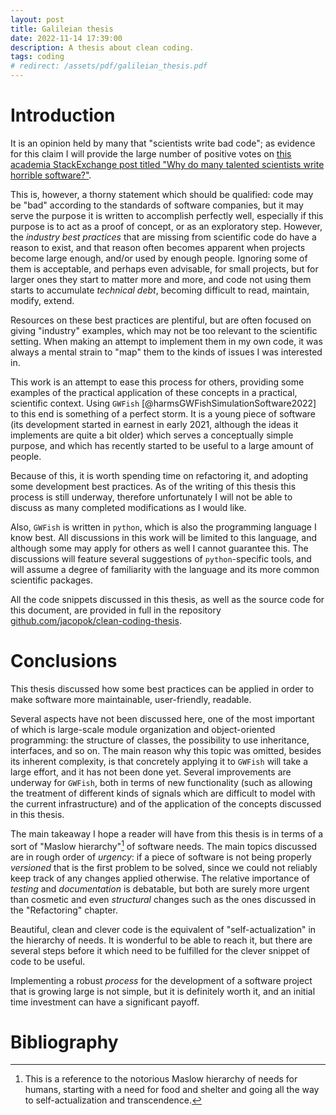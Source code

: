 ```yaml
---
layout: post
title: Galileian thesis
date: 2022-11-14 17:39:00
description: A thesis about clean coding.
tags: coding
# redirect: /assets/pdf/galileian_thesis.pdf
---
```


# Introduction

It is an opinion held by many that "scientists write bad code"; as evidence for this claim
I will provide the large number of positive votes on [this academia StackExchange post 
titled "Why do many talented scientists write horrible software?"](https://web.archive.org/web/20220810064956/http://academia.stackexchange.com:80/questions/17781/why-do-many-talented-scientists-write-horrible-software).

This is, however, a thorny statement which should be qualified: code may be "bad" 
according to the standards of software companies, but it may serve the purpose it is written
to accomplish perfectly well, especially if this purpose is to act as a proof 
of concept, or as an exploratory step.
However, the _industry best practices_ that are missing from scientific code
do have a reason to exist, and that reason often becomes apparent when projects
become large enough, and/or used by enough people.
Ignoring some of them is acceptable, and perhaps even advisable, for small projects, 
but for larger ones they start to matter more and more, and code not using 
them starts to accumulate _technical debt_, becoming difficult to read, maintain,
modify, extend.

Resources on these best practices are plentiful, but are often focused on 
giving "industry" examples, which may not be too relevant to the scientific setting.
When making an attempt to implement them in my own
code, it was always a mental strain to "map" them to the kinds of issues I was 
interested in.

This work is an attempt to ease this process for others, providing some examples
of the practical application of these concepts in a practical, scientific context.
Using `GWFish` [@harmsGWFishSimulationSoftware2022] to this end 
is something of a perfect storm.
It is a young piece of software (its development started in earnest in early 2021,
although the ideas it implements are quite a bit older)
which serves a conceptually simple purpose, and which 
has recently started to be useful to a large amount of people.

Because of this, it is worth spending time on refactoring it, 
and adopting some development best practices.
As of the writing of this thesis this process is still underway, therefore unfortunately
I will not be able to discuss as many completed modifications as I would like.

Also, `GWFish` is written in `python`, which is also the programming language I know best.
All discussions in this work will be limited to this language, and although some may
apply for others as well I cannot guarantee this.
The discussions will feature several suggestions of `python`-specific 
tools, and will assume a degree of familiarity with the language 
and its more common scientific packages.

All the code snippets discussed in this thesis, 
as well as the source code for this document, are provided in full in 
the repository [github.com/jacopok/clean-coding-thesis](https://github.com/jacopok/clean-coding-thesis).

# Conclusions

This thesis discussed how some best practices can be applied in order
to make software more maintainable, user-friendly, readable.

Several aspects have not been discussed here, one of the most important of which
is large-scale module organization and object-oriented programming:
the structure of classes, the possibility to use inheritance, interfaces, and so on.
The main reason why this topic was omitted, besides its inherent complexity,
is that concretely applying it to `GWFish` will take a large effort, and it has
not been done yet.
Several improvements are underway for `GWFish`, both in terms of new functionality 
(such as allowing the treatment of different kinds of signals which are difficult to model
with the current infrastructure) and of the application of the concepts discussed 
in this thesis.

The main takeaway I hope a reader will have from this thesis is in 
terms of a sort of "Maslow hierarchy"[^maslow] of software needs.
The main topics discussed are in rough order of _urgency_:
if a piece of software is not being properly _versioned_ that is the first problem
to be solved, since we could not reliably keep track of any changes applied otherwise.
The relative importance of _testing_ and _documentation_ is debatable,
but both are surely more urgent than cosmetic and even _structural_ changes such as the
ones discussed in the "Refactoring" chapter.

[^maslow]: This is a reference to the notorious Maslow hierarchy of needs for humans,
    starting with a need for food and shelter and going all the way to 
    self-actualization and transcendence.

Beautiful, clean and clever code is the equivalent of "self-actualization"
in the hierarchy of needs. It is wonderful to be able to reach it, 
but there are several steps before it which need to be fulfilled for the 
clever snippet of code to be useful.

Implementing a robust _process_ for the development of a software
project that is growing large is not simple, but it is definitely worth it, 
and an initial time investment can have a significant payoff.

# Bibliography
